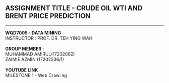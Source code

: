 <H2>ASSIGNMENT TITLE - CRUDE OIL WTI AND BRENT PRICE PREDICTION</H2>
<HR>
<B>WQD7005 - DATA MINING</B>
<BR>
INSTRUCTOR : PROF. DR. TEH YING WAH
<BR><BR>
<B>GROUP MEMBER :</B>
<BR>
MUHAMMAD AMIRUL(17202062)
<BR>
ZAIMIE AZMIN (17202336/1) 
<BR><BR>
<B>YOUTUBE LINK</B>
<BR>
MILESTONE 1 - Web Crawling
